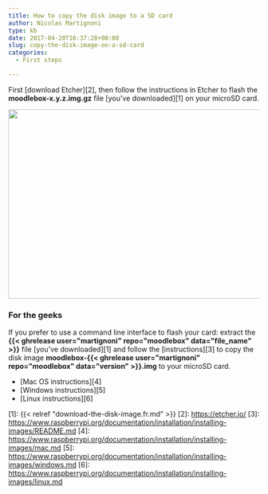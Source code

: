 ```yaml
---
title: How to copy the disk image to a SD card
author: Nicolas Martignoni
type: kb
date: 2017-04-20T16:37:28+00:00
slug: copy-the-disk-image-on-a-sd-card
categories:
  - First steps

---
```

First [download Etcher][2], then follow the instructions in Etcher to flash the __moodlebox-x.y.z.img.gz__ file [you've downloaded][1] on your microSD card.

<img class="alignnone wp-image-361 size-full" src="https://moodlebox.net/en/wp-content/uploads/sites/3/2016/09/Etcher-copy.png" alt="" width="800" height="380" srcset="https://moodlebox.net/en/wp-content/uploads/sites/3/2016/09/Etcher-copy.png 800w, https://moodlebox.net/en/wp-content/uploads/sites/3/2016/09/Etcher-copy-300x143.png 300w, https://moodlebox.net/en/wp-content/uploads/sites/3/2016/09/Etcher-copy-768x365.png 768w" sizes="(max-width: 800px) 100vw, 800px" />

### For the geeks

If you prefer to use a command line interface to flash your card: extract the __{{< ghrelease user="martignoni" repo="moodlebox" data="file_name" >}}__ file [you've downloaded][1] and follow the [instructions][3] to copy the disk image __moodlebox-{{< ghrelease user="martignoni" repo="moodlebox" data="version" >}}.img__ to your microSD card.

  * [Mac OS instructions][4]
  * [Windows instructions][5]
  * [Linux instructions][6]

 [1]: {{< relref "download-the-disk-image.fr.md" >}}
 [2]: https://etcher.io/
 [3]: https://www.raspberrypi.org/documentation/installation/installing-images/README.md
 [4]: https://www.raspberrypi.org/documentation/installation/installing-images/mac.md
 [5]: https://www.raspberrypi.org/documentation/installation/installing-images/windows.md
 [6]: https://www.raspberrypi.org/documentation/installation/installing-images/linux.md
